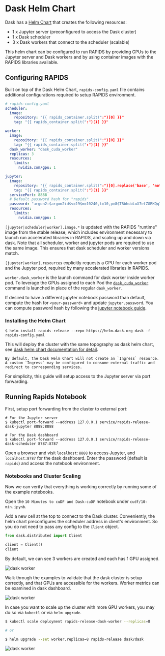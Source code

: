 # Dask Helm Chart

Dask has a [Helm Chart](https://github.com/dask/helm-chart) that creates the following resources:

- 1 x Jupyter server (preconfigured to access the Dask cluster)
- 1 x Dask scheduler
- 3 x Dask workers that connect to the scheduler (scalable)

This helm chart can be configured to run RAPIDS by providing GPUs to the Jupyter server and Dask workers and by using container images with the RAPIDS libraries available.

## Configuring RAPIDS

Built on top of the Dask Helm Chart, `rapids-config.yaml` file contains additional configurations required to setup RAPIDS environment.

```yaml
# rapids-config.yaml
scheduler:
  image:
    repository: "{{ rapids_container.split(":")[0] }}"
    tag: "{{ rapids_container.split(":")[1] }}"

worker:
  image:
    repository: "{{ rapids_container.split(":")[0] }}"
    tag: "{{ rapids_container.split(":")[1] }}"
  dask_worker: "dask_cuda_worker"
  replicas: 3
  resources:
    limits:
      nvidia.com/gpu: 1

jupyter:
  image:
    repository: "{{ rapids_container.split(":")[0].replace('base', 'notebooks') }}"
    tag: "{{ rapids_container.split(":")[1] }}"
  servicePort: 8888
  # Default password hash for "rapids"
  password: "argon2:$argon2id$v=19$m=10240,t=10,p=8$TBbhubLuX7efZGRKQqIWtw$RG+jCBB2KYF2VQzxkhMNvHNyJU9MzNGTm2Eu2/f7Qpc"
  resources:
    limits:
      nvidia.com/gpu: 1

```

`[jupyter|scheduler|worker].image.*` is updated with the RAPIDS "runtime" image from the stable release,
which includes environment necessary to launch run accelerated libraries in RAPIDS, and scaling up and down via dask.
Note that all scheduler, worker and jupyter pods are required to use the same image.
This ensures that dask scheduler and worker versions match.

`[jupyter|worker].resources` explicitly requests a GPU for each worker pod and the Jupyter pod, required by many accelerated libraries in RAPIDS.

`worker.dask_worker` is the launch command for dask worker inside worker pod.
To leverage the GPUs assigned to each Pod the [`dask_cuda_worker`](https://docs.rapids.ai/api/dask-cuda/~~~rapids_api_docs_version~~~/index.html) command is launched in place of the regular `dask_worker`.

If desired to have a different jupyter notebook password than default, compute the hash for `<your-password>` and update `jupyter.password`.
You can compute password hash by following the [jupyter notebook guide](https://jupyter-notebook.readthedocs.io/en/stable/public_server.html?highlight=passwd#preparing-a-hashed-password).

### Installing the Helm Chart

```console
$ helm install rapids-release --repo https://helm.dask.org dask -f rapids-config.yaml
```

This will deploy the cluster with the same topography as dask helm chart,
see [dask helm chart documentation for detail](https://artifacthub.io/packages/helm/dask/dask).

```{note}
By default, the Dask Helm Chart will not create an `Ingress` resource.
A custom `Ingress` may be configured to consume external traffic and redirect to corresponding services.
```

For simplicity, this guide will setup access to the Jupyter server via port forwarding.

## Running Rapids Notebook

First, setup port forwarding from the cluster to external port:

```console
# For the Jupyter server
$ kubectl port-forward --address 127.0.0.1 service/rapids-release-dask-jupyter 8888:8888

# For the Dask dashboard
$ kubectl port-forward --address 127.0.0.1 service/rapids-release-dask-scheduler 8787:8787
```

Open a browser and visit `localhost:8888` to access Jupyter,
and `localhost:8787` for the dask dashboard.
Enter the password (default is `rapids`) and access the notebook environment.

### Notebooks and Cluster Scaling

Now we can verify that everything is working correctly by running some of the example notebooks.

Open the `10 Minutes to cuDF and Dask-cuDF` notebook under `cudf/10-min.ipynb`.

Add a new cell at the top to connect to the Dask cluster. Conveniently, the helm chart preconfigures the scheduler address in client's environment.
So you do not need to pass any config to the `Client` object.

```python
from dask.distributed import Client

client = Client()
client
```

By default, we can see 3 workers are created and each has 1 GPU assigned.

![dask worker](../../_static/daskworker.PNG)

Walk through the examples to validate that the dask cluster is setup correctly, and that GPUs are accessible for the workers.
Worker metrics can be examined in dask dashboard.

![dask worker](../../_static/workingdask.PNG)

In case you want to scale up the cluster with more GPU workers, you may do so via `kubectl` or via `helm upgrade`.

```bash
$ kubectl scale deployment rapids-release-dask-worker --replicas=8

# or

$ helm upgrade --set worker.replicas=8 rapids-release dask/dask
```

![dask worker](../../_static/eightworkers.PNG)

```{relatedexamples}

```
